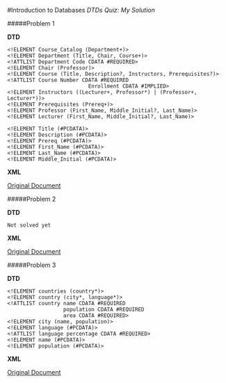 #Introduction to Databases
_DTDs Quiz: My Solution_

#####Problem 1

__DTD__

	<!ELEMENT Course_Catalog (Department+)>
	<!ELEMENT Department (Title, Chair, Course+)>
	<!ATTLIST Department Code CDATA #REQUIRED>
	<!ELEMENT Chair (Professor)>
	<!ELEMENT Course (Title, Description?, Instructors, Prerequisites?)>
	<!ATTLIST Course Number CDATA #REQUIRED
                              Enrollment CDATA #IMPLIED>
	<!ELEMENT Instructors ((Lecturer+, Professor*) | (Professor+, Lecturer*))>
	<!ELEMENT Prerequisites (Prereq+)>
	<!ELEMENT Professor (First_Name, Middle_Initial?, Last_Name)>
	<!ELEMENT Lecturer (First_Name, Middle_Initial?, Last_Name)>

	<!ELEMENT Title (#PCDATA)>
	<!ELEMENT Description (#PCDATA)>
	<!ELEMENT Prereq (#PCDATA)>
	<!ELEMENT First_Name (#PCDATA)>
	<!ELEMENT Last_Name (#PCDATA)>
	<!ELEMENT Middle_Initial (#PCDATA)>

__XML__

[Original Document](http://s3.amazonaws.com/spark-public/db/docs/courses-noID.xml "Original Document")

#####Problem 2

__DTD__
	
	Not solved yet


__XML__

[Original Document](http://s3.amazonaws.com/spark-public/db/docs/courses-ID.xml "Original Document")

#####Problem 3

__DTD__

	<!ELEMENT countries (country*)>
	<!ELEMENT country (city*, language*)>
	<!ATTLIST country name CDATA #REQUIRED
                      population CDATA #REQUIRED
                      area CDATA #REQUIRED>
	<!ELEMENT city (name, population)>
	<!ELEMENT language (#PCDATA)>
	<!ATTLIST language percentage CDATA #REQUIRED>
	<!ELEMENT name (#PCDATA)>
	<!ELEMENT population (#PCDATA)>
	
__XML__

[Original Document](http://s3.amazonaws.com/spark-public/db/docs/countries.xml "Original Document")

